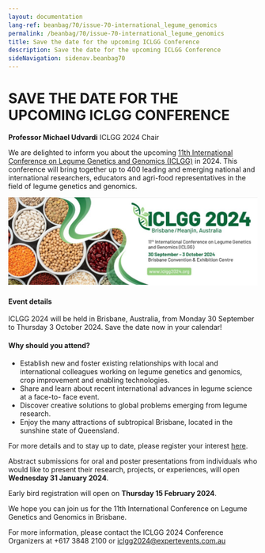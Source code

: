 ```yaml
---
layout: documentation
lang-ref: beanbag/70/issue-70-international_legume_genomics
permalink: /beanbag/70/issue-70-international_legume_genomics
title: Save the date for the upcoming ICLGG Conference
description: Save the date for the upcoming ICLGG Conference
sideNavigation: sidenav.beanbag70
---
```



# SAVE THE DATE FOR THE UPCOMING ICLGG CONFERENCE

**Professor Michael Udvardi** ICLGG 2024 Chair  

We are delighted to inform you about the upcoming [11th International Conference on Legume Genetics and Genomics (ICLGG)](https://www.iclgg2024.org/) in 2024. This conference will bring together up to 400 leading and emerging national and international researchers, educators and agri-food representatives in the field of legume genetics and genomics.  

![](/assets/images/70/ICLGG_2024.png)

#### Event details

ICLGG 2024 will be held in Brisbane, Australia, from Monday 30 September to Thursday 3 October 2024. Save the date now in your calendar!  

#### Why should you attend?

* Establish new and foster existing relationships with local and international colleagues working on legume genetics and genomics, crop improvement and enabling technologies.
* Share and learn about recent international advances in legume science at a face-to- face event.
* Discover creative solutions to global problems emerging from legume research.
* Enjoy the many attractions of subtropical Brisbane, located in the sunshine state of Queensland.

For more details and to stay up to date, please register your interest [here](https://expertevents.eventsair.com/iclgg-2024/eoi/Site/Register).  

Abstract submissions for oral and poster presentations from individuals who would like to present their research, projects, or experiences, will open **Wednesday 31 January 2024**.   

Early bird registration will open on **Thursday 15 February 2024**.  

We hope you can join us for the 11th International Conference on Legume Genetics and Genomics in Brisbane.  


For more information, please contact the ICLGG 2024 Conference Organizers at +617 3848 2100 or <iclgg2024@expertevents.com.au>  